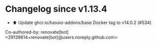 # Changelog since v1.13.4
- ⬆️ Update ghcr.io/hassio-addons/base Docker tag to v14.0.2 (#534)

Co-authored-by: renovate[bot] <29139614+renovate[bot]@users.noreply.github.com> 
